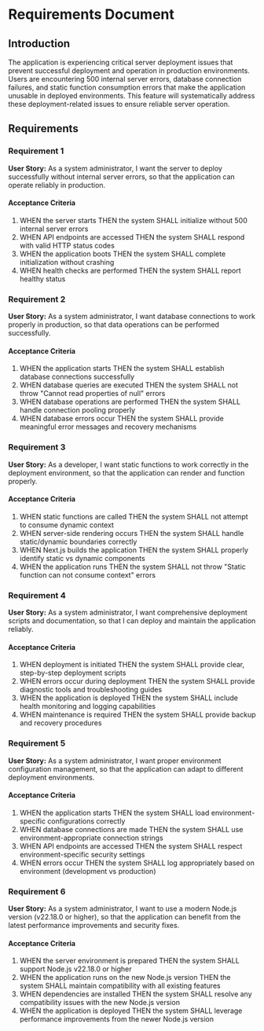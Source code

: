 # Requirements Document

## Introduction

The application is experiencing critical server deployment issues that prevent successful deployment and operation in production environments. Users are encountering 500 internal server errors, database connection failures, and static function consumption errors that make the application unusable in deployed environments. This feature will systematically address these deployment-related issues to ensure reliable server operation.

## Requirements

### Requirement 1

**User Story:** As a system administrator, I want the server to deploy successfully without internal server errors, so that the application can operate reliably in production.

#### Acceptance Criteria

1. WHEN the server starts THEN the system SHALL initialize without 500 internal server errors
2. WHEN API endpoints are accessed THEN the system SHALL respond with valid HTTP status codes
3. WHEN the application boots THEN the system SHALL complete initialization without crashing
4. WHEN health checks are performed THEN the system SHALL report healthy status

### Requirement 2

**User Story:** As a system administrator, I want database connections to work properly in production, so that data operations can be performed successfully.

#### Acceptance Criteria

1. WHEN the application starts THEN the system SHALL establish database connections successfully
2. WHEN database queries are executed THEN the system SHALL not throw "Cannot read properties of null" errors
3. WHEN database operations are performed THEN the system SHALL handle connection pooling properly
4. WHEN database errors occur THEN the system SHALL provide meaningful error messages and recovery mechanisms

### Requirement 3

**User Story:** As a developer, I want static functions to work correctly in the deployment environment, so that the application can render and function properly.

#### Acceptance Criteria

1. WHEN static functions are called THEN the system SHALL not attempt to consume dynamic context
2. WHEN server-side rendering occurs THEN the system SHALL handle static/dynamic boundaries correctly
3. WHEN Next.js builds the application THEN the system SHALL properly identify static vs dynamic components
4. WHEN the application runs THEN the system SHALL not throw "Static function can not consume context" errors

### Requirement 4

**User Story:** As a system administrator, I want comprehensive deployment scripts and documentation, so that I can deploy and maintain the application reliably.

#### Acceptance Criteria

1. WHEN deployment is initiated THEN the system SHALL provide clear, step-by-step deployment scripts
2. WHEN errors occur during deployment THEN the system SHALL provide diagnostic tools and troubleshooting guides
3. WHEN the application is deployed THEN the system SHALL include health monitoring and logging capabilities
4. WHEN maintenance is required THEN the system SHALL provide backup and recovery procedures

### Requirement 5

**User Story:** As a system administrator, I want proper environment configuration management, so that the application can adapt to different deployment environments.

#### Acceptance Criteria

1. WHEN the application starts THEN the system SHALL load environment-specific configurations correctly
2. WHEN database connections are made THEN the system SHALL use environment-appropriate connection strings
3. WHEN API endpoints are accessed THEN the system SHALL respect environment-specific security settings
4. WHEN errors occur THEN the system SHALL log appropriately based on environment (development vs production)

### Requirement 6

**User Story:** As a system administrator, I want to use a modern Node.js version (v22.18.0 or higher), so that the application can benefit from the latest performance improvements and security fixes.

#### Acceptance Criteria

1. WHEN the server environment is prepared THEN the system SHALL support Node.js v22.18.0 or higher
2. WHEN the application runs on the new Node.js version THEN the system SHALL maintain compatibility with all existing features
3. WHEN dependencies are installed THEN the system SHALL resolve any compatibility issues with the new Node.js version
4. WHEN the application is deployed THEN the system SHALL leverage performance improvements from the newer Node.js version